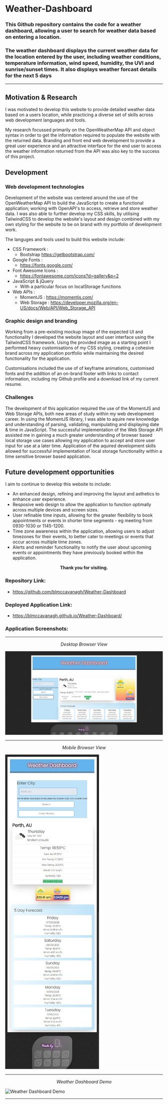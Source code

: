 # Weather-Dashboard

### This Github repository contains the code for a weather dashboard, allowing a user to search for weather data based on entering a location. 

### The weather dashboard displays the current weather data for the location entered by the user, including weather conditions, temperature information, wind speed, humidity, the UVI and sunrise/sunset times. It also displays weather forcast details for the next 5 days 

---

## Motivation & Research

I was motivated to develop this website to provide detailed weather data based on a users location, while practicing a diverse set of skills across web development languages and tools.

My research focussed primarily on the OpenWeatherMap API and object syntax in order to get the information required to populate the website with the returned data. Branding and front end web development to provide a great user experience and an attractive interface for the end user to access the weather information returned from the API was also key to the success of this project.

##  Development
### Web development technologies 
Development of the website was centered around the use of the OpenWeatherMap API to build the JavaScript to create a functional application; working with OpenAPI's to access, retrieve and store weather data. I was also able to further develop my CSS skills, by utilising TailwindCSS to develop the website's layout and design combined with my own styling for the website to be on brand with my portfolio of development work. 

The languges and tools used to build this website include:

* CSS Framework :
    * Bootstrap https://getbootstrap.com/
* Google Fonts :
    * https://fonts.google.com/
* Font Awesome Icons :
    * https://fontawesome.com/icons?d=gallery&p=2
* JavaScript & jQuery
    * With a particular focus on localStorage functions
* Web APIs :
    * MomentJS : https://momentjs.com/
    * Web Storage : https://developer.mozilla.org/en-US/docs/Web/API/Web_Storage_API


### Graphic design and branding
Working from a pre-existing mockup image of the expected UI and functionality I developed the website layout and user interface using the TailwindCSS framework. Using the provided image as a starting point I performed heavy customisations of my CSS styling, creating a cohesive brand across my application portfolio while maintaining the desired functionality for the application. 

Customisations included the use of of keyframe animations, customised fonts and the addition of an on-brand footer with links to contact information, including my Github profile and a download link of my current resume.

### Challenges 

The development of this application required the use of the MomentJS and Web Storage APIs, both new areas of study within my web development career.
In using the MomentJS library, I was able to aquire new knowledge and understanding of parsing, validating, manipulating and displaying date & time in JavaScript.
The successful implementation of the Web Storage API assisted me in gaining a much greater understanding of browser based local storage use cases allowing my application to accept and store user input for use at a later time.
Application of the aquired development skills allowed for successful implementation of local storage functionality within a time sensitive browser based application.

## Future development opportunities

I aim to continue to develop this website to include:
* An enhanced design, refining and improving the layout and asthetics to enhance user experience.
* Resposive web design to allow the application to function optimally across multiple devices and screen sizes.
* User refinable time inputs, allowing for the greater flexibility to book appointments or events in shorter time segments - eg meeting from 0930-1030 or 1145-1200.
* Time zone awareness within the application, allowing users to adjust timezones for their events, to better cater to meetings or events that occur across multiple time zones.
* Alerts and reminder functionality to notify the user about upcoming events or appointments they have previously booked within the application.

<div align="center">

**Thank you for visiting.**

</div>

### Repository Link:

* https://github.com/blmccavanagh/Weather-Dashboard

### Deployed Application Link:

* https://blmccavanagh.github.io/Weather-Dashboard/

### Application Screenshots:

---

<div align="center">

*Desktop Browser View* 

</div>

![Weather Dashboard Desktop Screen Capture](./assets/images/README/weather-dashboard-desktop-screen-capture.jpg)

---

<div align="center">

*Mobile Browser View* 

</div>

![Weather Dashboard Mobile Screen Capture](./assets/images/README/weather-dashboard-mobile-screen-capture.png)

---

<div align="center">

*Weather Dashboard Demo*

</div>

![Weather Dashboard Demo](./assets/images/README/weather-dashboard-demo.gif)

---